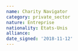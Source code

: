 ```yaml
---
name: Charity Navigator 
category: private_sector
nature: Entreprise
nationality: Etats-Unis
alliance: 
date_signed: '2018-11-12'
---
```

    